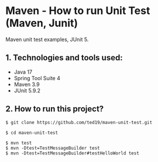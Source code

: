 Maven - How to run Unit Test (Maven, Junit)
===============================

Maven unit test examples, JUnit 5.

## 1. Technologies and tools used:
* Java 17
* Spring Tool Suite 4
* Maven 3.9
* JUnit 5.9.2

## 2. How to run this project?
```shell
$ git clone https://github.com/ted19/maven-unit-test.git

$ cd maven-unit-test

$ mvn test
$ mvn -Dtest=TestMessageBuilder test
$ mvn -Dtest=TestMessageBuilder#testHelloWorld test
```
